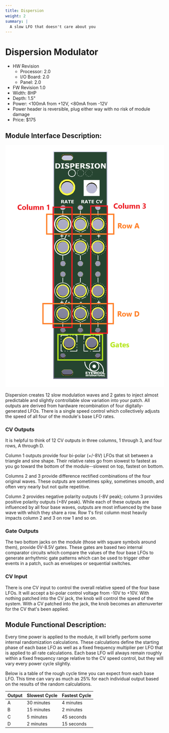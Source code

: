 ```yaml
---
title: Dispersion
weight: 2
summary: |
  A slow LFO that doesn't care about you
---
```


# Dispersion Modulator
- HW Revision
  - Processor: 2.0
  - I/O Board: 2.0
  - Panel: 2.0 
- FW Revision 1.0
- Width: 8HP
- Depth: 1.5"
- Power: <100mA from +12V, <80mA from -12V
- Power header is reversible, plug either way with no risk of module damage
- Price: $175

## Module Interface Description: 
<img src="./dispersionPanel.png">

Dispersion creates 12 slow modulation waves and 2 gates to inject almost predictable and slightly controllable slow variation into your patch. All outputs are derived from hardware recombination of four digitally-generated LFOs. There is a single speed control which collectively adjusts the speed of all four of the module's base LFO rates. 

### CV Outputs
It is helpful to think of 12 CV outputs in three columns, 1 through 3, and four rows, A through D. 

Column 1 outputs provide four bi-polar (+/-8V) LFOs that sit between a triangle and sine shape. Their relative rates go from slowest to fastest  as you go toward the bottom of the module--slowest on top, fastest on bottom. 

Columns 2 and 3 provide difference rectified combinations of the four original waves. These outputs are sometimes spiky, sometimes smooth, and often very nearly but not quite repetitive. 

Column 2 provides negative polarity outputs (-8V peak); column 3 provides positive polarity outputs (+8V peak). While each of these outputs are influenced by all four base waves, outputs are most influenced by the base wave with which they share a row. Row 1's first column most heavily impacts column 2 and 3 on row 1 and so on. 

### Gate Outputs
The two bottom jacks on the module (those with square symbols around them), provide 0V-8.5V gates. These gates are based two internal comparator circuits which compare the values of the four base LFOs to generate arrhythmic gate patterns which can be used to trigger other events in a patch, such as envelopes or sequential switches. 

### CV Input
There is one CV input to control the overall relative speed of the four base LFOs. It will accept a bi-polar control voltage from -10V to +10V. With nothing patched into the CV jack, the knob will control the speed of the system. With a CV patched into the jack, the knob becomes an attenuverter for the CV that's been applied. 

## Module Functional Description: 
Every time power is applied to the module, it will briefly perform some internal randomization calculations. These calculations define the starting phase of each base LFO as well as a fixed frequency multiplier per LFO that is applied to all rate calculations. Each base LFO will always remain roughly within a fixed frequency range relative to the CV speed control, but they will vary every power cycle slightly. 

Below is a table of the rough cycle time you can expect from each base LFO. This time can vary as much as 25% for each individual output based on the results of the random calculations. 

| Output | Slowest Cycle | Fastest Cycle |
| ------ | ------------- | ------------- |
| A      | 30 minutes    | 4 minutes     |
| B      | 15 minutes    | 2 minutes     |
| C      | 5 minutes     | 45 seconds    |
| D      | 2 minutes     | 15 seconds    |
